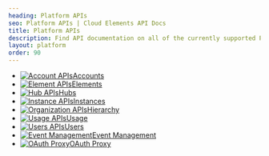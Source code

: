 ```yaml
---
heading: Platform APIs
seo: Platform APIs | Cloud Elements API Docs
title: Platform APIs
description: Find API documentation on all of the currently supported Platform features.
layout: platform
order: 90
---
```


* [![Account APIs](/assets/img/platform-icons/accounts.png)Accounts](/docs/platform/accounts/account-management.html)
* [![Element APIs](/assets/img/platform-icons/elements.png)Elements](/docs/platform/elements/)
* [![Hub APIs](/assets/img/platform-icons/hubs.png)Hubs](/docs/platform/hubs/)
* [![Instance APIs](/assets/img/platform-icons/instances.png)Instances](/docs/platform/instances/)
* [![Organization APIs](/assets/img/platform-icons/organizations.png)Hierarchy](/docs/platform/hierarchy/)
* [![Usage APIs](/assets/img/platform-icons/usage.png)Usage](/docs/platform/usage/)
* [![Users APIs](/assets/img/platform-icons/users.png)Users](/docs/platform/users/)
* [![Event Management](/assets/img/platform-icons/events.png)Event Management](/docs/platform/event-management/)
* [![OAuth Proxy](/assets/img/platform-icons/oauth-proxy.png)OAuth Proxy](/docs/platform/oauth-proxy/)
